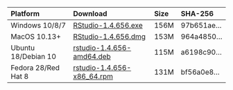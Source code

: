 
| Platform            | Download                                                                                                                                                              | Size | SHA-256                                                                                                              |
| :------------------ | :-------------------------------------------------------------------------------------------------------------------------------------------------------------------- | :--- | :------------------------------------------------------------------------------------------------------------------- |
| Windows 10/8/7      | <a href="https://s3.amazonaws.com/rstudio-ide-build/desktop/windows/RStudio-1.4.656.exe"><i class="fa fa-download"></i> RStudio-1.4.656.exe</a>                       | 156M | <span class="sha256" data-sha256="97b651ae17bde255cff059a4c021064bccd9ed8e2370d49fe8bffe07fef4edef">97b651ae…</span> |
| MacOS 10.13+        | <a href="https://s3.amazonaws.com/rstudio-ide-build/desktop/macos/RStudio-1.4.656.dmg"><i class="fa fa-download"></i> RStudio-1.4.656.dmg</a>                         | 153M | <span class="sha256" data-sha256="964a4850166f4ba307f68114ae11b5dcc61084e6ac5094285ebde04844f1901b">964a4850…</span> |
| Ubuntu 18/Debian 10 | <a href="https://s3.amazonaws.com/rstudio-ide-build/desktop/bionic/amd64/rstudio-1.4.656-amd64.deb"><i class="fa fa-download"></i> rstudio-1.4.656-amd64.deb</a>      | 115M | <span class="sha256" data-sha256="a6198c90b703e28ebfb46953b724f0d71fa281c847cb4e24114a0717b1b94870">a6198c90…</span> |
| Fedora 28/Red Hat 8 | <a href="https://s3.amazonaws.com/rstudio-ide-build/desktop/centos8/x86_64/rstudio-1.4.656-x86_64.rpm"><i class="fa fa-download"></i> rstudio-1.4.656-x86\_64.rpm</a> | 131M | <span class="sha256" data-sha256="bf56a0e87947b1d34ddc83089ad3a288f62f2a69c69bef086f0cadc7a7efd901">bf56a0e8…</span> |
